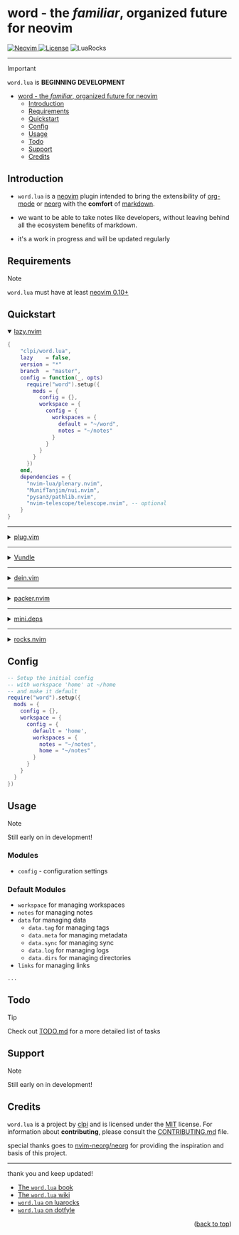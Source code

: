 # word - the _familiar_, organized future for neovim

<a href="https://neovim.io"> ![Neovim](https://img.shields.io/badge/Neovim%200.10+-brightgreen?style=for-the-badge) </a>
<a href="/LICENSE"> ![License](https://img.shields.io/badge/license-GPL%20v3-brightgreen?style=for-the-badge)</a>
![LuaRocks](https://img.shields.io/luarocks/v/clpi/word.lua)

---

> [!Important]
>
> `word.lua` is **BEGINNING DEVELOPMENT**

<!--toc:start-->

- [word - the _familiar_, organized future for neovim](#word-the-familiar-organized-future-for-neovim)
  - [Introduction](#introduction)
  - [Requirements](#requirements)
  - [Quickstart](#quickstart)
  - [Config](#config)
  - [Usage](#usage)
  - [Todo](#todo)
  - [Support](#support)
  - [Credits](#credits)
  <!--toc:end-->

## Introduction

- `word.lua` is a [neovim](#) plugin intended to bring the extensibility of [org-mode](#) or [neorg](github.com/nvim-neorg/neorg) with the **comfort** of [markdown](#).

- we want to be able to take notes like developers, without leaving behind all the ecosystem benefits of markdown.

- it's a work in progress and will be updated regularly

## Requirements

> [!Note]
>
> `word.lua` must have at least [neovim 0.10+](https://neovim.io)

## Quickstart

<details open>
  <summary>
<a href="#">lazy.nvim</a>
  </summary>

```lua
{
    "clpi/word.lua",
    lazy    = false,
    version = "*"
    branch  = "master",
    config = function(_, opts)
      require("word").setup({
        mods = {
          config = {},
          workspace = {
            config = {
              workspaces = {
                default = "~/word",
                notes = "~/notes"
              }
            }
          }
        }
      })
    end,
    dependencies = {
      "nvim-lua/plenary.nvim",
      "MunifTanjim/nui.nvim",
      "pysan3/pathlib.nvim",
      "nvim-telescope/telescope.nvim", -- optional
    }
}
```

</details>

---

<details>

  <summary>
<a href="#">plug.vim</a>
  </summary>

> [!Caution]
>
> Not yet tested

```vim
Plug "nvim-telescope/telescope.nvim"
Plug "nvim-treesitter/treesitter.nvim"
Plug "nvim-lua/plenary.nvim",
Plug "MunifTanjim/nui.nvim",
Plug "pysan3/pathlib.nvim"
Plug "clpi/word.lua", {
    \ "branch" : "master",
    \ "do"     : ':lua require([[word]]).setup({
    \   mods = {
    \     config = {},
    \     workspace = {
    \       config = {
    \         workspaces = {
    \           default = [[~/wiki]],
    \           notes = [[~/notes]]
    \         }
    \       }
    \     }
    \   }
    \ })'
    \ }
```

</details>

---

<details>
<summary><a href="#">Vundle</a></summary>

> [!Caution]
>
> Not yet tested

```vim
Plugin "pysan3/pathlib.nvim"
Plugin 'nvim-telescope/telescope.nvim'
Plugin "nvim-lua/plenary.nvim",
Plugin "MunifTanjim/nui.nvim",
Plugin 'clpi/word.lua'
```

</details>

---

<details>

  <summary>
<a href="#">dein.vim</a>
  </summary>

> [!Caution]
>
> Not yet tested

```vim
call dein#add("nvim-lua/plenary.nvim")
call dein#add("MunifTanjim/nui.nvim")
call dein#add('pysan3/pathlib.nvim')
call dein#add('nvim-telescope/telescope.nvim')
call dein#add('clpi/word.lua')
```

</details>

---

<details>

  <summary>
<a href="#">packer.nvim</a>
  </summary>

> [!Caution]
>
> Not yet tested

```lua
use {
  "clp/word.lua",
  requires = {
        "nvim-telescope/telescope.nvim",
        "nvim-lua/plenary.nvim",
        "MunifTanjim/nui.nvim",
        "pysan3/pathlib.nvim"
  },
  tag = "*",
  branch = 'master',
  config = function()
      require("word").setup({
        mods = {
          config = {},
          workspace = {
            config = {
              workspaces = {
                notes = "~/notes"
              }
            }
          }
        }
      })
  end,
}
```

</details>

---

<details>

  <summary>
<a href="#">mini.deps</a>
  </summary>

> [!Caution]
>
> Not yet tested

```lua
{
  "clp/word.lua",
}
```

</details>

---

<details>

  <summary>
<a href="#">rocks.nvim</a>
  </summary>

> [!Caution]
>
> Not yet tested

```
:Rocks install mini.lua
```

</details>

## Config

```lua
-- Setup the initial config
-- with workspace 'home' at ~/home
-- and make it default
require("word").setup({
  mods = {
    config = {},
    workspace = {
      config = {
        default = 'home',
        workspaces = {
          notes = "~/notes",
          home = "~/notes"
        }
      }
    }
  }
})
```

## Usage

> [!Note]
>
> Still early on in development!

### Modules

- `config` - configuration settings

### Default Modules

- `workspace` for managing workspaces
- `notes` for managing notes
- `data` for managing data
  - `data.tag` for managing tags
  - `data.meta` for managing metadata
  - `data.sync` for managing sync
  - `data.log` for managing logs
  - `data.dirs` for managing directories
- `links` for managing links

`...`

## Todo

> [!Tip]
>
> Check out [TODO.md](./TODO.md) for a more detailed list of tasks

## Support

> [!Note]
>
> Still early on in development!

## Credits

`word.lua` is a project by [clpi](github.com/clpi) and is licensed under the [MIT](./LICENSE) license. For information about **contributing**, please consult the [CONTRIBUTING.md](./CONTRIBUTING.md) file.

special thanks goes to [nvim-neorg/neorg](https://github.com/nvim-neorg/neorg) for providing the inspiration and basis of this project.

---

thank you and keep updated!

- [The `word.lua` book](https://word.cli.st)
- [The `word.lua` wiki](https://github.com/clpi/word.lua/wiki)
- [`word.lua` on luarocks](https://luarocks.org/inits/clpi/word.lua)
- [`word.lua` on dotfyle](https://dotfyle.com/plugins/clpi/word.lua)

<!-- <div align="center"> -->
<p align="right">(<a href="#readme-top">back to top</a>)</p>

<!-- </div> -->

```

```
